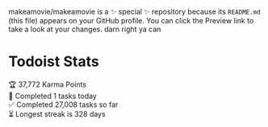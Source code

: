 makeamovie/makeamovie is a ✨ special ✨ repository because its `README.md` (this file) appears on your GitHub profile.
You can click the Preview link to take a look at your changes. darn right ya can

# Todoist Stats

<!-- TODO-IST:START -->
🏆  37,772 Karma Points           
🌸  Completed 1 tasks today           
✅  Completed 27,008 tasks so far           
⏳  Longest streak is 328 days
<!-- TODO-IST:END -->